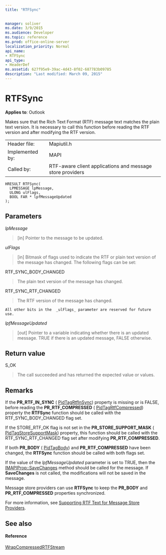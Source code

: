 ```yaml
---
title: "RTFSync"
 
 
manager: soliver
ms.date: 3/9/2015
ms.audience: Developer
ms.topic: reference
ms.prod: office-online-server
localization_priority: Normal
api_name:
- RTFSync
api_type:
- HeaderDef
ms.assetid: 627f95e9-39ac-4d43-8f02-687783b09785
description: "Last modified: March 09, 2015"
---
```


# RTFSync

  
  
**Applies to**: Outlook 
  
Makes sure that the Rich Text Format (RTF) message text matches the plain text version. It is necessary to call this function before reading the RTF version and after modifying the RTF version. 
  
|||
|:-----|:-----|
|Header file:  <br/> |Mapiutil.h  <br/> |
|Implemented by:  <br/> |MAPI  <br/> |
|Called by:  <br/> |RTF-aware client applications and message store providers  <br/> |
   
```
HRESULT RTFSync(
  LPMESSAGE lpMessage,
  ULONG ulFlags,
  BOOL FAR * lpfMessageUpdated
);
```

## Parameters

 _lpMessage_
  
> [in] Pointer to the message to be updated.
    
 _ulFlags_
  
> [in] Bitmask of flags used to indicate the RTF or plain text version of the message has changed. The following flags can be set:
    
RTF_SYNC_BODY_CHANGED 
  
> The plain text version of the message has changed.
    
RTF_SYNC_RTF_CHANGED 
  
> The RTF version of the message has changed.
    
    All other bits in the  _ulFlags_ parameter are reserved for future use. 
    
 _lpfMessageUpdated_
  
> [out] Pointer to a variable indicating whether there is an updated message. TRUE if there is an updated message, FALSE otherwise.
    
## Return value

S_OK 
  
> The call succeeded and has returned the expected value or values.
    
## Remarks

If the **PR_RTF_IN_SYNC** ( [PidTagRtfInSync](pidtagrtfinsync-canonical-property.md)) property is missing or is FALSE, before reading the **PR_RTF_COMPRESSED** ( [PidTagRtfCompressed](pidtagrtfcompressed-canonical-property.md)) property the **RTFSync** function should be called with the RTF_SYNC_BODY_CHANGED flag set. 
  
If the STORE_RTF_OK flag is not set in the **PR_STORE_SUPPORT_MASK** ( [PidTagStoreSupportMask](pidtagstoresupportmask-canonical-property.md)) property, this function should be called with the RTF_SYNC_RTF_CHANGED flag set after modifying **PR_RTF_COMPRESSED**. 
  
If both **PR_BODY** ( [PidTagBody](pidtagbody-canonical-property.md)) and **PR_RTF_COMPRESSED** have been changed, the **RTFSync** function should be called with both flags set. 
  
If the value of the  _lpfMessageUpdated_ parameter is set to TRUE, then the [IMAPIProp::SaveChanges](imapiprop-savechanges.md) method should be called for the message. If **SaveChanges** is not called, the modifications will not be saved in the message. 
  
Message store providers can use **RTFSync** to keep the **PR_BODY** and **PR_RTF_COMPRESSED** properties synchronized. 
  
For more information, see [Supporting RTF Text for Message Store Providers](supporting-rtf-text-for-message-store-providers.md). 
  
## See also

#### Reference

[WrapCompressedRTFStream](wrapcompressedrtfstream.md)

